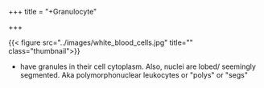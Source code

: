 +++
title = "+Granulocyte"

+++

{{< figure src="../images/white_blood_cells.jpg" title="" class="thumbnail">}}


- have granules in their cell cytoplasm. Also, nuclei are lobed/ seemingly segmented. Aka polymorphonuclear leukocytes or "polys" or "segs"
